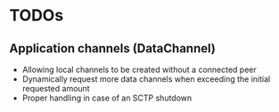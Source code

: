 # TODOs
## Application channels (DataChannel)  
- Allowing local channels to be created without a connected peer
- Dynamically request more data channels when exceeding the initial requested amount
- Proper handling in case of an SCTP shutdown